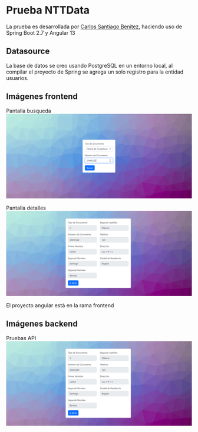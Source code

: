 # Prueba NTTData

La prueba es desarrollada por [Carlos Santiago Benitez](https://github.com/angular/angular-cli), haciendo uso de Spring Boot 2.7 y Angular 13

## Datasource

La base de datos se creo usando PostgreSQL en un entorno local,
al compilar el proyecto de Spring se agrega un solo registro para 
la entidad usuarios.

## Imágenes frontend

Pantalla busqueda
![busqueda](https://github.com/santiago1114/testnttdata/blob/main/busqueda.png?raw=true)

Pantalla detalles
![detalles](https://github.com/santiago1114/testnttdata/blob/main/detalles.png?raw=true)

El proyecto angular está en la rama frontend

## Imágenes backend

Pruebas API
![busqueda](https://github.com/santiago1114/testnttdata/blob/main/detalles.png?raw=true)
